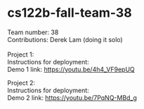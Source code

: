 # cs122b-fall-team-38

Team number: 38\
Contributions: Derek Lam (doing it solo)\
\
Project 1:\
Instructions for deployment: \
Demo 1 link: https://youtu.be/4h4_VF9epUQ 

Project 2:\
Instructions for deployment: \
Demo 2 link: https://youtu.be/7PqNQ-MBd_g 

